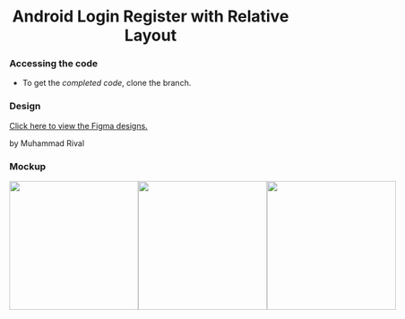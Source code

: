<h1 align="center">Android Login Register with Relative Layout</h1>

### Accessing the code

- To get the *completed code*, clone the branch.

### Design

<a href="https://www.figma.com/file/FPi3U8TOd9jyg8JuNXNhvH/Mobile-Design-(Comunity)?node-id=0%3A1" target="_blank">Click here to view the Figma designs.</a>
<p>by Muhammad Rival</p>

### Mockup
<div style="display: flex">
  <img src="https://i.postimg.cc/05JYzCGw/Screenshot-20220821-213154.png" width="230" />
  <img src="https://i.postimg.cc/kMszDq7Z/mockup-2.png" width="230" />
  <img src="https://i.postimg.cc/jd98Jjm8/mockup-3.png" width="230" />
</div>

